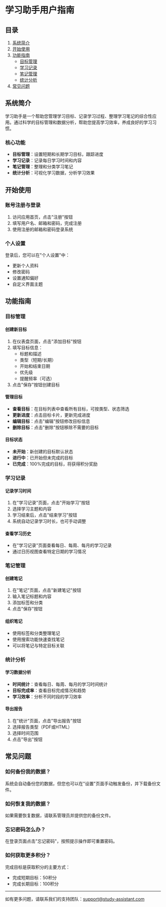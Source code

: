 # 学习助手用户指南

## 目录

1. [系统简介](#系统简介)
2. [开始使用](#开始使用)
3. [功能指南](#功能指南)
   - [目标管理](#目标管理)
   - [学习记录](#学习记录)
   - [笔记管理](#笔记管理)
   - [统计分析](#统计分析)
4. [常见问题](#常见问题)

## 系统简介

学习助手是一个帮助您管理学习目标、记录学习过程、整理学习笔记的综合性应用。通过科学的目标管理和数据分析，帮助您提高学习效率，养成良好的学习习惯。

### 核心功能

- **目标管理**：设置短期和长期学习目标，跟踪进度
- **学习记录**：记录每日学习时间和内容
- **笔记管理**：整理和分类学习笔记
- **统计分析**：可视化学习数据，分析学习效果

## 开始使用

### 账号注册与登录

1. 访问应用首页，点击"注册"按钮
2. 填写用户名、邮箱和密码，完成注册
3. 使用注册的邮箱和密码登录系统

### 个人设置

登录后，您可以在"个人设置"中：

- 更新个人资料
- 修改密码
- 设置通知偏好
- 自定义界面主题

## 功能指南

### 目标管理

#### 创建新目标

1. 在仪表盘页面，点击"添加目标"按钮
2. 填写目标信息：
   - 标题和描述
   - 类型（短期/长期）
   - 开始和结束日期
   - 优先级
   - 提醒频率（可选）
3. 点击"保存"按钮创建目标

#### 管理目标

- **查看目标**：在目标列表中查看所有目标，可按类型、状态筛选
- **更新进度**：点击目标卡片，更新完成进度
- **编辑目标**：点击"编辑"按钮修改目标信息
- **删除目标**：点击"删除"按钮移除不需要的目标

#### 目标状态

- **未开始**：新创建的目标默认状态
- **进行中**：已开始但未完成的目标
- **已完成**：100%完成的目标，将获得积分奖励

### 学习记录

#### 记录学习时间

1. 在"学习记录"页面，点击"开始学习"按钮
2. 选择学习主题和内容
3. 学习结束后，点击"结束学习"按钮
4. 系统自动记录学习时长，也可手动调整

#### 查看学习历史

- 在"学习记录"页面查看每日、每周、每月的学习记录
- 通过日历视图查看特定日期的学习情况

### 笔记管理

#### 创建笔记

1. 在"笔记"页面，点击"新建笔记"按钮
2. 输入笔记标题和内容
3. 添加标签和分类
4. 点击"保存"按钮

#### 组织笔记

- 使用标签和分类整理笔记
- 使用搜索功能快速查找笔记
- 可以将笔记与特定目标关联

### 统计分析

#### 学习数据分析

- **时间统计**：查看每日、每周、每月的学习时间统计
- **目标完成率**：查看目标完成情况和趋势
- **学习效率**：分析不同时段的学习效率

#### 导出报告

1. 在"统计"页面，点击"导出报告"按钮
2. 选择报告类型（PDF或HTML）
3. 选择时间范围
4. 点击"导出"按钮

## 常见问题

### 如何备份我的数据？

系统会自动备份您的数据，但您也可以在"设置"页面手动触发备份，并下载备份文件。

### 如何恢复我的数据？

如果需要恢复数据，请联系管理员并提供您的备份文件。

### 忘记密码怎么办？

在登录页面点击"忘记密码"，按照提示操作即可重置密码。

### 如何获取更多积分？

完成目标是获取积分的主要方式：
- 完成短期目标：50积分
- 完成长期目标：100积分

---

如有更多问题，请联系我们的支持团队：support@study-assistant.com